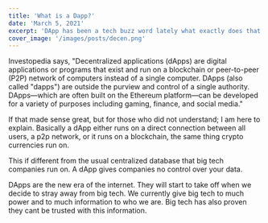 ```yaml
---
title: 'What is a Dapp?'
date: 'March 5, 2021'
excerpt: 'DApp has been a tech buzz word lately what exactly does that mean'
cover_image: '/images/posts/decen.png'
---
```


Investopedia says, "Decentralized applications (dApps) are digital applications or programs that exist and run on a blockchain or peer-to-peer (P2P) network of computers instead of a single computer. DApps (also called "dapps") are outside the purview and control of a single authority. DApps—which are often built on the Ethereum platform—can be developed for a variety of purposes including gaming, finance, and social media."

If that made sense great, but for those who did not understand; I am here to explain. Basically a dApp either runs on a direct connection between all users, a p2p network, or it runs on a blockchain, the same thing crypto currencies run on.

This if different from the usual centralized database that big tech companies run on. A dApp gives companies no control over your data.

DApps are the new era of the internet. They will start to take off when we decide to stray away from big tech. We currently give big tech to much power and to much information to who we are. Big tech has also proven they cant be trusted with this information.

